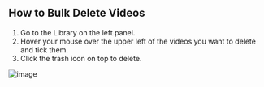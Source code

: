 ## How to Bulk Delete Videos

1. Go to the Library on the left panel.
2. Hover your mouse over the upper left of the videos you want to delete and tick them.
3. Click the trash icon on top to delete.

![image](https://github.com/user-attachments/assets/36d6d482-d916-427f-a0f2-915585a03f6f)